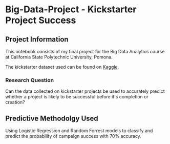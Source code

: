 # Big-Data-Project - Kickstarter Project Success

## Project Information
This notebook consists of my final project for the Big Data Analytics course at California State Polytechnic University, Pomona. 

The kickstarter dataset used can be found on [Kaggle](https://www.kaggle.com/kemical/kickstarter-projects?select=ks-projects-201801.csv).

### Research Question
Can the data collected on kickstarter projects be used to accurately predict whether a project is likely to be successful before it's completion or creation?

## Predictive Methodolgy Used

Using Logistic Regression and Random Forrest models to classify and predict the probability of campaign success with 70% accuracy.
